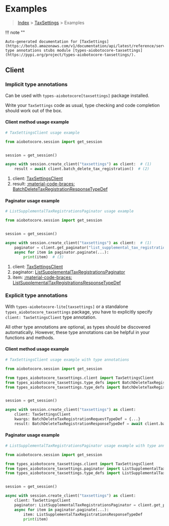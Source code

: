 # Examples

> [Index](../README.md) > [TaxSettings](./README.md) > Examples

!!! note ""

    Auto-generated documentation for [TaxSettings](https://boto3.amazonaws.com/v1/documentation/api/latest/reference/services/taxsettings.html#taxsettings)
    type annotations stubs module [types-aiobotocore-taxsettings](https://pypi.org/project/types-aiobotocore-taxsettings/).

## Client

### Implicit type annotations

Can be used with `types-aiobotocore[taxsettings]` package installed.

Write your `TaxSettings` code as usual,
type checking and code completion should work out of the box.



#### Client method usage example

```python
# TaxSettingsClient usage example

from aiobotocore.session import get_session


session = get_session()

async with session.create_client("taxsettings") as client:  # (1)
    result = await client.batch_delete_tax_registration()  # (2)
```

1. client: [TaxSettingsClient](./client.md)
2. result: [:material-code-braces: BatchDeleteTaxRegistrationResponseTypeDef](./type_defs.md#batchdeletetaxregistrationresponsetypedef)



#### Paginator usage example

```python
# ListSupplementalTaxRegistrationsPaginator usage example

from aiobotocore.session import get_session


session = get_session()

async with session.create_client("taxsettings") as client:  # (1)
    paginator = client.get_paginator("list_supplemental_tax_registrations")  # (2)
    async for item in paginator.paginate(...):
        print(item)  # (3)
```

1. client: [TaxSettingsClient](./client.md)
2. paginator: [ListSupplementalTaxRegistrationsPaginator](./paginators.md#listsupplementaltaxregistrationspaginator)
3. item: [:material-code-braces: ListSupplementalTaxRegistrationsResponseTypeDef](./type_defs.md#listsupplementaltaxregistrationsresponsetypedef)




### Explicit type annotations

With `types-aiobotocore-lite[taxsettings]`
or a standalone `types_aiobotocore_taxsettings` package, you have to explicitly specify
`client: TaxSettingsClient` type annotation.

All other type annotations are optional, as types should be discovered automatically.
However, these type annotations can be helpful in your functions and methods.


#### Client method usage example

```python
# TaxSettingsClient usage example with type annotations

from aiobotocore.session import get_session

from types_aiobotocore_taxsettings.client import TaxSettingsClient
from types_aiobotocore_taxsettings.type_defs import BatchDeleteTaxRegistrationResponseTypeDef
from types_aiobotocore_taxsettings.type_defs import BatchDeleteTaxRegistrationRequestTypeDef


session = get_session()

async with session.create_client("taxsettings") as client:
    client: TaxSettingsClient
    kwargs: BatchDeleteTaxRegistrationRequestTypeDef = {...}
    result: BatchDeleteTaxRegistrationResponseTypeDef = await client.batch_delete_tax_registration(**kwargs)
```



#### Paginator usage example

```python
# ListSupplementalTaxRegistrationsPaginator usage example with type annotations

from aiobotocore.session import get_session

from types_aiobotocore_taxsettings.client import TaxSettingsClient
from types_aiobotocore_taxsettings.paginator import ListSupplementalTaxRegistrationsPaginator
from types_aiobotocore_taxsettings.type_defs import ListSupplementalTaxRegistrationsResponseTypeDef


session = get_session()

async with session.create_client("taxsettings") as client:
    client: TaxSettingsClient
    paginator: ListSupplementalTaxRegistrationsPaginator = client.get_paginator("list_supplemental_tax_registrations")
    async for item in paginator.paginate(...):
        item: ListSupplementalTaxRegistrationsResponseTypeDef
        print(item)
```



